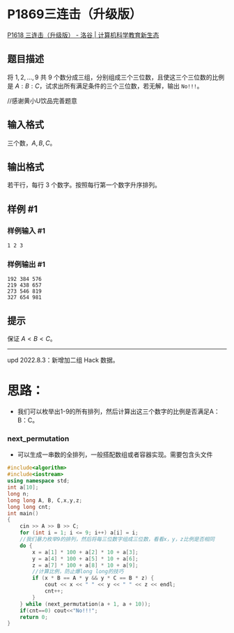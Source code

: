 # P1869三连击（升级版）

[P1618 三连击（升级版） - 洛谷 | 计算机科学教育新生态](https://www.luogu.com.cn/problem/P1618)

## 题目描述

将 $1, 2,\ldots, 9$ 共 $9$ 个数分成三组，分别组成三个三位数，且使这三个三位数的比例是 $A:B:C$，试求出所有满足条件的三个三位数，若无解，输出 `No!!!`。


//感谢黄小U饮品完善题意

## 输入格式

三个数，$A,B,C$。

## 输出格式

若干行，每行 $3$ 个数字。按照每行第一个数字升序排列。

## 样例 #1

### 样例输入 #1

```
1 2 3
```

### 样例输出 #1

```
192 384 576
219 438 657
273 546 819
327 654 981
```

## 提示

保证 $A<B<C$。

---

$\text{upd 2022.8.3}$：新增加二组 Hack 数据。





# 思路：

+ 我们可以枚举出1-9的所有排列，然后计算出这三个数字的比例是否满足A：B：C。

### next_permutation

+ 可以生成一串数的全排列，一般搭配数组或者容器实现。需要包含头文件<algorithm>

```cpp
#include<algorithm>
#include<iostream>
using namespace std;
int a[10];
long n;
long long A, B, C,x,y,z;
long long cnt;
int main()
{
	cin >> A >> B >> C;
	for (int i = 1; i <= 9; i++) a[i] = i;
	//我们暴力枚举9的排列，然后将每三位数字组成三位数，看看x，y，z比例是否相同
	do {
		x = a[1] * 100 + a[2] * 10 + a[3];
		y = a[4] * 100 + a[5] * 10 + a[6];
		z = a[7] * 100 + a[8] * 10 + a[9];
        //计算比例，防止爆long long的技巧
		if (x * B == A * y && y * C == B * z) {
			cout << x << " " << y << " " << z << endl;
			cnt++;
		}
	} while (next_permutation(a + 1, a + 10));
    if(cnt==0) cout<<"No!!!";
	return 0;
}
```















# 